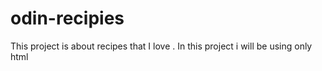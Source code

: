 # odin-recipies
This project is about recipes that I love . In this project i will be using only html
